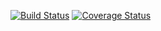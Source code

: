 [![Build Status](https://travis-ci.org/aparra/labpad.svg?branch=master)](https://travis-ci.org/aparra/labpad)
[![Coverage Status](https://coveralls.io/repos/aparra/labpad/badge.svg?branch=master&service=github)](https://coveralls.io/github/aparra/labpad?branch=master)

